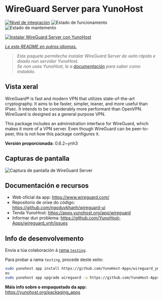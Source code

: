 <!--
NOTA: Este README foi creado automáticamente por <https://github.com/YunoHost/apps/tree/master/tools/readme_generator>
NON debe editarse manualmente.
-->

# WireGuard Server para YunoHost

[![Nivel de integración](https://apps.yunohost.org/badge/integration/wireguard)](https://ci-apps.yunohost.org/ci/apps/wireguard/)
![Estado de funcionamento](https://apps.yunohost.org/badge/state/wireguard)
![Estado de mantemento](https://apps.yunohost.org/badge/maintained/wireguard)

[![Instalar WireGuard Server con YunoHost](https://install-app.yunohost.org/install-with-yunohost.svg)](https://install-app.yunohost.org/?app=wireguard)

*[Le este README en outros idiomas.](./ALL_README.md)*

> *Este paquete permíteche instalar WireGuard Server de xeito rápido e doado nun servidor YunoHost.*  
> *Se non usas YunoHost, le a [documentación](https://yunohost.org/install) para saber como instalalo.*

## Vista xeral

WireGuard® is fast and modern VPN that utilizes state-of-the-art cryptography. It aims to be faster, simpler, leaner, and more useful than IPsec. It intends to be considerably more performant than OpenVPN. WireGuard is designed as a general purpose VPN.

This package includes an administration interface for WireGuard, which makes it more of a VPN server. Even though WireGuard can be peer-to-peer, this is not how this package configures it.


**Versión proporcionada:** 0.6.2~ynh3

## Capturas de pantalla

![Captura de pantalla de WireGuard Server](./doc/screenshots/screenshot.png)

## Documentación e recursos

- Web oficial da app: <https://www.wireguard.com/>
- Repositorio de orixe do código: <https://github.com/ngoduykhanh/wireguard-ui>
- Tenda YunoHost: <https://apps.yunohost.org/app/wireguard>
- Informar dun problema: <https://github.com/YunoHost-Apps/wireguard_ynh/issues>

## Info de desenvolvemento

Envía a túa colaboración á [rama `testing`](https://github.com/YunoHost-Apps/wireguard_ynh/tree/testing).

Para probar a rama `testing`, procede deste xeito:

```bash
sudo yunohost app install https://github.com/YunoHost-Apps/wireguard_ynh/tree/testing --debug
ou
sudo yunohost app upgrade wireguard -u https://github.com/YunoHost-Apps/wireguard_ynh/tree/testing --debug
```

**Máis info sobre o empaquetado da app:** <https://yunohost.org/packaging_apps>

